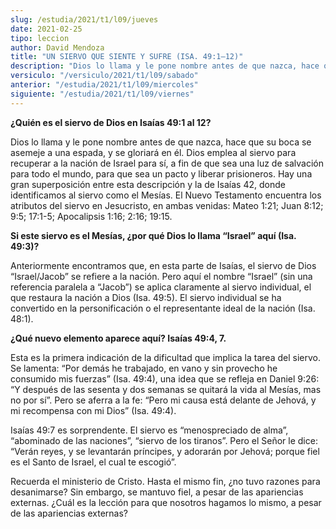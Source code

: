 ```yaml
---
slug: /estudia/2021/t1/l09/jueves
date: 2021-02-25
tipo: leccion
author: David Mendoza
title: "UN SIERVO QUE SIENTE Y SUFRE (ISA. 49:1–12)"
description: "Dios lo llama y le pone nombre antes de que nazca, hace que su boca se asemeje a una espada, y se gloriará en él. Dios emplea al siervo para recuperar a la nación de Israel para sí, a fin de que sea una luz de salvación para todo el mundo, para que sea un pacto y liberar prisioneros"
versiculo: "/versiculo/2021/t1/l09/sabado"
anterior: "/estudia/2021/t1/l09/miercoles"
siguiente: "/estudia/2021/t1/l09/viernes"
---
```


**¿Quién es el siervo de Dios en Isaías 49:1 al 12?**

Dios lo llama y le pone nombre antes de que nazca, hace que su boca se
asemeje a una espada, y se gloriará en él. Dios emplea al
siervo para recuperar a la nación de Israel para sí, a fin
de que sea una luz de salvación para todo el mundo, para que sea
un pacto y liberar prisioneros. Hay una gran superposición entre
esta descripción y la de Isaías 42, donde identificamos al
siervo como el Mesías. El Nuevo Testamento encuentra los
atributos del siervo en Jesucristo, en ambas venidas: Mateo 1:21; Juan
8:12; 9:5; 17:1-5; Apocalipsis 1:16; 2:16; 19:15.


**Si este siervo es el Mesías, ¿por qué Dios lo llama
“Israel” aquí (Isa. 49:3)?**

Anteriormente encontramos que, en esta parte de Isaías, el siervo
de Dios “Israel/Jacob” se refiere a la nación. Pero
aquí el nombre “Israel” (sin una referencia paralela
a “Jacob”) se aplica claramente al siervo individual, el
que restaura la nación a Dios (Isa. 49:5). El siervo individual
se ha convertido en la personificación o el representante ideal
de la nación (Isa. 48:1).


**¿Qué nuevo elemento aparece aquí? Isaías 49:4,
7.**

Esta es la primera indicación de la dificultad que implica la
tarea del siervo. Se lamenta: “Por demás he trabajado, en
vano y sin provecho he consumido mis fuerzas” (Isa. 49:4), una
idea que se refleja en Daniel 9:26: “Y después de las
sesenta y dos semanas se quitará la vida al Mesías, mas no
por sí”. Pero se aferra a la fe: “Pero mi causa
está delante de Jehová, y mi recompensa con mi Dios”
(Isa. 49:4).


Isaías 49:7 es sorprendente. El siervo es “menospreciado de
alma”, “abominado de las naciones”, “siervo de
los tiranos”. Pero el Señor le dice: “Verán
reyes, y se levantarán príncipes, y adorarán por
Jehová; porque fiel es el Santo de Israel, el cual te
escogió”.


Recuerda el ministerio de Cristo. Hasta el mismo fin, ¿no tuvo
razones para desanimarse? Sin embargo, se mantuvo fiel, a pesar de las
apariencias externas. ¿Cuál es la lección para que
nosotros hagamos lo mismo, a pesar de las apariencias externas?
